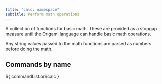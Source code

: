 ```yaml
---
title: "calc: namespace"
subtitle: Perform math operations
---
```


A collection of functions for basic math. These are provided as a stopgap measure until the Origami language can handle basic math operations.

Any string values passed to the math functions are parsed as numbers before doing the math.

## Commands by name

${ commandList.ori/calc }
